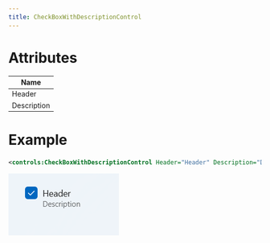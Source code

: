 ```yaml
---
title: CheckBoxWithDescriptionControl
---
```


# Attributes

| Name |
|-|
|Header|
|Description|

# Example

```xml
<controls:CheckBoxWithDescriptionControl Header="Header" Description="Description"/>
```

![SettingsUI](https://raw.githubusercontent.com/ghost1372/Resources/main/SettingsUI/Samples/CheckBoxWithDescriptionControl.png)

